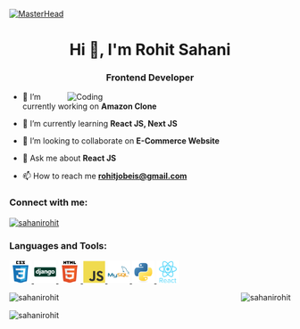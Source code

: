 [![MasterHead](https://1.bp.blogspot.com/-7A4WynwLsMw/XbBpCXG8fHI/AAAAAAAAMt4/uOa1bpLskYgrwGbllhSu2SDj_Mig8SXJQCLcBGAsYHQ/s1600/2000_600px.gif)](https://github.com/sahanirohit)
<h1 align="center">Hi 👋, I'm Rohit Sahani</h1>
<h3 align="center">Frontend Developer</h3>
<img src="https://cdn.dribbble.com/users/1162077/screenshots/3848914/programmer.gif" align="right" width="400" alt="Coding">



- 🔭 I’m currently working on **Amazon Clone**

- 🌱 I’m currently learning **React JS, Next JS**

- 👯 I’m looking to collaborate on **E-Commerce Website**

- 💬 Ask me about **React JS**

- 📫 How to reach me **rohitjobeis@gmail.com**

<h3 align="left">Connect with me:</h3>
<p align="left">
<a href="https://linkedin.com/in/rohitsahani01" target="blank"><img align="center" src="https://raw.githubusercontent.com/rahuldkjain/github-profile-readme-generator/master/src/images/icons/Social/linked-in-alt.svg" alt="sahanirohit" height="30" width="40" /></a>
</p>

<h3 align="left">Languages and Tools:</h3>
<p align="left"> <a href="https://www.w3schools.com/css/" target="_blank" rel="noreferrer"> <img src="https://raw.githubusercontent.com/devicons/devicon/master/icons/css3/css3-original-wordmark.svg" alt="css3" width="40" height="40"/> </a> <a href="https://www.djangoproject.com/" target="_blank" rel="noreferrer"> <img src="https://raw.githubusercontent.com/devicons/devicon/master/icons/django/django-original.svg" alt="django" width="40" height="40"/> </a> <a href="https://www.w3.org/html/" target="_blank" rel="noreferrer"> <img src="https://raw.githubusercontent.com/devicons/devicon/master/icons/html5/html5-original-wordmark.svg" alt="html5" width="40" height="40"/> </a> <a href="https://developer.mozilla.org/en-US/docs/Web/JavaScript" target="_blank" rel="noreferrer"> <img src="https://raw.githubusercontent.com/devicons/devicon/master/icons/javascript/javascript-original.svg" alt="javascript" width="40" height="40"/> </a> <a href="https://www.mysql.com/" target="_blank" rel="noreferrer"> <img src="https://raw.githubusercontent.com/devicons/devicon/master/icons/mysql/mysql-original-wordmark.svg" alt="mysql" width="40" height="40"/> </a> <a href="https://www.python.org" target="_blank" rel="noreferrer"> <img src="https://raw.githubusercontent.com/devicons/devicon/master/icons/python/python-original.svg" alt="python" width="40" height="40"/> </a> <a href="https://reactjs.org/" target="_blank" rel="noreferrer"> <img src="https://raw.githubusercontent.com/devicons/devicon/master/icons/react/react-original-wordmark.svg" alt="react" width="40" height="40"/> </a> </p>

<p><img align="left" src="https://github-readme-stats.vercel.app/api/top-langs?username=sahanirohit&show_icons=true&locale=en&layout=compact" alt="sahanirohit" /></p>

<p>&nbsp;<img align="right" src="https://github-readme-stats.vercel.app/api?username=sahanirohit&show_icons=true&locale=en" alt="sahanirohit" /></p>

<p><img align="center" src="https://github-readme-streak-stats.herokuapp.com/?user=sahanirohit&" alt="sahanirohit" /></p>
